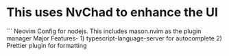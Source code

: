 <h1>
  This uses NvChad to enhance the UI
</h1>
```
Neovim Config for nodejs. 
This includes mason.nvim as the plugin manager
Major Features- 
1) typescript-language-server for autocomplete
2) Prettier plugin for formatting

```

